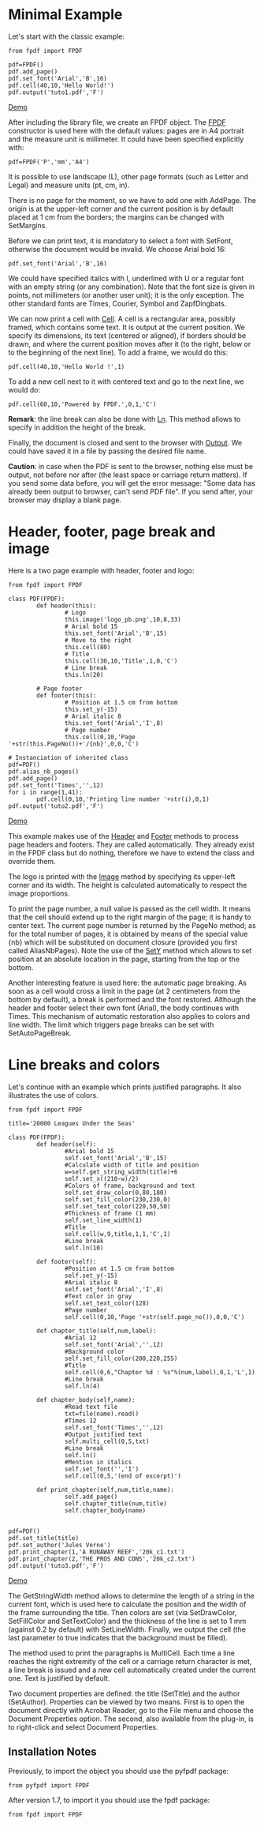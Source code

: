 # Minimal Example #

Let's start with the classic example:

```
from fpdf import FPDF

pdf=FPDF()
pdf.add_page()
pdf.set_font('Arial','B',16)
pdf.cell(40,10,'Hello World!')
pdf.output('tuto1.pdf','F')
```

[Demo](http://pyfpdf.googlecode.com/hg/tutorial/tuto1.pdf)

After including the library file, we create an FPDF object. The [FPDF](FPDF.md) constructor is used here with the default values: pages are in A4 portrait and the measure unit is millimeter. It could have been specified explicitly with:

```
pdf=FPDF('P','mm','A4')
```

It is possible to use landscape (L), other page formats (such as Letter and Legal) and measure units (pt, cm, in).

There is no page for the moment, so we have to add one with AddPage. The origin is at the upper-left corner and the current position is by default placed at 1 cm from the borders; the margins can be changed with SetMargins.

Before we can print text, it is mandatory to select a font with SetFont, otherwise the document would be invalid. We choose Arial bold 16:

```
pdf.set_font('Arial','B',16)
```

We could have specified italics with I, underlined with U or a regular font with an empty string (or any combination). Note that the font size is given in points, not millimeters (or another user unit); it is the only exception. The other standard fonts are Times, Courier, Symbol and ZapfDingbats.

We can now print a cell with [Cell](Cell.md). A cell is a rectangular area, possibly framed, which contains some text. It is output at the current position. We specify its dimensions, its text (centered or aligned), if borders should be drawn, and where the current position moves after it (to the right, below or to the beginning of the next line). To add a frame, we would do this:

```
pdf.cell(40,10,'Hello World !',1)
```

To add a new cell next to it with centered text and go to the next line, we would do:

```
pdf.cell(60,10,'Powered by FPDF.',0,1,'C')
```

**Remark**: the line break can also be done with [Ln](Ln.md). This method allows to specify in addition the height of the break.

Finally, the document is closed and sent to the browser with [Output](Output.md). We could have saved it in a file by passing the desired file name.

**Caution**: in case when the PDF is sent to the browser, nothing else must be output, not before nor after (the least space or carriage return matters). If you send some data before, you will get the error message: "Some data has already been output to browser, can't send PDF file". If you send after, your browser may display a blank page.


# Header, footer, page break and image #

Here is a two page example with header, footer and logo:

```
from fpdf import FPDF

class PDF(FPDF):
        def header(this):
                # Logo
                this.image('logo_pb.png',10,8,33)
                # Arial bold 15
                this.set_font('Arial','B',15)
                # Move to the right
                this.cell(80)
                # Title
                this.cell(30,10,'Title',1,0,'C')
                # Line break
                this.ln(20)

        # Page footer
        def footer(this):
                # Position at 1.5 cm from bottom
                this.set_y(-15)
                # Arial italic 8
                this.set_font('Arial','I',8)
                # Page number
                this.cell(0,10,'Page '+str(this.PageNo())+'/{nb}',0,0,'C')

# Instanciation of inherited class
pdf=PDF()
pdf.alias_nb_pages()
pdf.add_page()
pdf.set_font('Times','',12)
for i in range(1,41):
        pdf.cell(0,10,'Printing line number '+str(i),0,1)
pdf.output('tuto2.pdf','F')
```
[Demo](http://pyfpdf.googlecode.com/hg/tutorial/tuto2.pdf)

This example makes use of the [Header](Header.md) and [Footer](Footer.md) methods to process page headers and footers. They are called automatically. They already exist in the FPDF class but do nothing, therefore we have to extend the class and override them.

The logo is printed with the [Image](Image.md) method by specifying its upper-left corner and its width. The height is calculated automatically to respect the image proportions.

To print the page number, a null value is passed as the cell width. It means that the cell should extend up to the right margin of the page; it is handy to center text. The current page number is returned by the PageNo method; as for the total number of pages, it is obtained by means of the special value {nb} which will be substituted on document closure (provided you first called AliasNbPages).
Note the use of the [SetY](SetY.md) method which allows to set position at an absolute location in the page, starting from the top or the bottom.

Another interesting feature is used here: the automatic page breaking. As soon as a cell would cross a limit in the page (at 2 centimeters from the bottom by default), a break is performed and the font restored. Although the header and footer select their own font (Arial), the body continues with Times. This mechanism of automatic restoration also applies to colors and line width. The limit which triggers page breaks can be set with SetAutoPageBreak.


# Line breaks and colors #

Let's continue with an example which prints justified paragraphs. It also illustrates the use of colors.
```
from fpdf import FPDF

title='20000 Leagues Under the Seas'

class PDF(FPDF):
        def header(self):
                #Arial bold 15
                self.set_font('Arial','B',15)
                #Calculate width of title and position
                w=self.get_string_width(title)+6
                self.set_x((210-w)/2)
                #Colors of frame, background and text
                self.set_draw_color(0,80,180)
                self.set_fill_color(230,230,0)
                self.set_text_color(220,50,50)
                #Thickness of frame (1 mm)
                self.set_line_width(1)
                #Title
                self.cell(w,9,title,1,1,'C',1)
                #Line break
                self.ln(10)

        def footer(self):
                #Position at 1.5 cm from bottom
                self.set_y(-15)
                #Arial italic 8
                self.set_font('Arial','I',8)
                #Text color in gray
                self.set_text_color(128)
                #Page number
                self.cell(0,10,'Page '+str(self.page_no()),0,0,'C')

        def chapter_title(self,num,label):
                #Arial 12
                self.set_font('Arial','',12)
                #Background color
                self.set_fill_color(200,220,255)
                #Title
                self.cell(0,6,"Chapter %d : %s"%(num,label),0,1,'L',1)
                #Line break
                self.ln(4)

        def chapter_body(self,name):
                #Read text file
                txt=file(name).read()
                #Times 12
                self.set_font('Times','',12)
                #Output justified text
                self.multi_cell(0,5,txt)
                #Line break
                self.ln()
                #Mention in italics
                self.set_font('','I')
                self.cell(0,5,'(end of excerpt)')

        def print_chapter(self,num,title,name):
                self.add_page()
                self.chapter_title(num,title)
                self.chapter_body(name)


pdf=PDF()
pdf.set_title(title)
pdf.set_author('Jules Verne')
pdf.print_chapter(1,'A RUNAWAY REEF','20k_c1.txt')
pdf.print_chapter(2,'THE PROS AND CONS','20k_c2.txt')
pdf.output('tuto3.pdf','F')
```
[Demo](http://pyfpdf.googlecode.com/hg/tutorial/tuto3.pdf)

The GetStringWidth method allows to determine the length of a string in the current font, which is used here to calculate the position and the width of the frame surrounding the title. Then colors are set (via SetDrawColor, SetFillColor and SetTextColor) and the thickness of the line is set to 1 mm (against 0.2 by default) with SetLineWidth. Finally, we output the cell (the last parameter to true indicates that the background must be filled).

The method used to print the paragraphs is MultiCell. Each time a line reaches the right extremity of the cell or a carriage return character is met, a line break is issued and a new cell automatically created under the current one. Text is justified by default.

Two document properties are defined: the title (SetTitle) and the author (SetAuthor). Properties can be viewed by two means. First is to open the document directly with Acrobat Reader, go to the File menu and choose the Document Properties option. The second, also available from the plug-in, is to right-click and select Document Properties.

## Installation Notes ##

Previously, to import the object you should use the pyfpdf package:

```
from pyfpdf import FPDF
```

After version 1.7, to import it you should use the fpdf package:

```
from fpdf import FPDF
```



